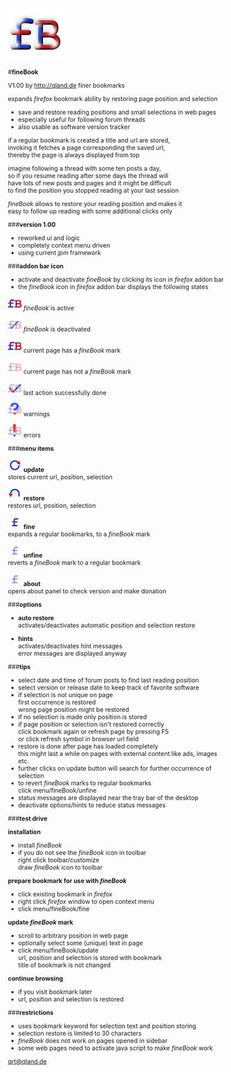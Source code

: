 ![icon][icon] 

#**fineBook**


V1.00 by http://qland.de
finer bookmarks

expands *firefox* bookmark ability by restoring page position and selection

- save and restore reading positions and small selections in web pages
- especially useful for following forum threads
- also usable as software version tracker

if a regular bookmark is created a title and url are stored,  
invoking it fetches a page corresponding the saved url,  
thereby the page is always displayed from top

imagine following a thread with some ten posts a day,  
so if you resume reading after some days the thread will  
have lots of new posts and pages and it might be difficult  
to find the position you stopped reading at your last session

*fineBook* allows to restore your reading position and makes it  
easy to follow up reading with some additional clicks only

###**version 1.00**

- reworked ui and logic
- completely context menu driven
- using current *jpm* framework


###**addon bar icon**

- activate and deactivate *fineBook* by clicking its icon in *firefox* addon bar
- the *fineBook* icon in *firefox* addon bar displays the following states

![on][logo_on] *fineBook* is active

![off][logo_off] *fineBook* is deactivated

![fine][logo_on] current page has a *fineBook* mark

![nofine][logo_nofine] current page has not a *fineBook* mark

![done][logo_done] last action successfully done

![warning][logo_warning] warnings

![errors][logo_exclame] errors


###**menu items**

![update][menu_update] **update**  
stores current url, position, selection

![restore][menu_restore] **restore**  
restores url, position, selection

![fine][menu_fine] **fine**  
expands a regular bookmarks, to a *fineBook* mark

![unfine][menu_unfine] **unfine**  
reverts a *fineBook* mark to a regular bookmark

![about][menu_about] **about**  
opens about panel to check version and make donation


###**options**

- **auto restore**  
  activates/deactivates automatic position and selection restore
 
- **hints**  
  activates/deactivates hint messages  
  error messages are displayed anyway


###**tips**

- select date and time of forum posts to find last reading position
- select version or release date to keep track of favorite software
- if selection is not unique on page  
  first occurrence is restored  
  wrong page position might be restored
- if no selection is made only position is stored
- if page position or selection isn't restored correctly  
  click bookmark again
  or refresh page by pressing F5  
  or click refresh symbol in browser url field
- restore is done after page has loaded completely  
  this might last a while on pages with external content like ads, images etc.
- further clicks on update button will search for further occurrence of selection
- to revert *fineBook* marks to regular bookmarks  
  click menu/fineBook/unfine
- status messages are displayed near the tray bar of the desktop
- deactivate options/hints to reduce status messages


###**test drive**

**installation**

- install *fineBook*
- if you do not see the *fineBook* icon in toolbar  
  right click toolbar/customize  
  draw *fineBook* icon to toolbar

**prepare bookmark for use with *fineBook***
 
- click existing bookmark in *firefox*
- right click *firefox* window to open context menu
- click menu/fineBook/fine

**update *fineBook* mark**

- scroll to arbitrary position in web page 
- optionally select some (unique) text in page
- click menu/fineBook/update  
  url, position and selection is stored with bookmark  
  title of bookmark is not changed

**continue browsing**

- if you visit bookmark later
- url, position and selection is restored


###**restrictions**

- uses bookmark keyword for selection text and position storing
- selection restore is limited to 30 characters
- *fineBook* does not work on pages opened in sidebar
- some web pages need to activate java script to make *fineBook* work 

qrt@qland.de

[icon]: https://github.com/qrti/fineBook/blob/master/images/icon-128.png "icon"
[logo_on]: https://github.com/qrti/fineBook/blob/master/images/logo_on-32.png "on"
[logo_off]: https://github.com/qrti/fineBook/blob/master/images/logo_off-32.png "off"
[logo_nofine]: https://github.com/qrti/fineBook/blob/master/images/logo_nofine-32.png "no fine"
[logo_done]: https://github.com/qrti/fineBook/blob/master/images/logo_done-32.png "done"
[logo_warning]: https://github.com/qrti/fineBook/blob/master/images/logo_warning-32.png "warning"
[logo_exclame]: https://github.com/qrti/fineBook/blob/master/images/logo_exclame-32.png "error"

[menu_update]: https://github.com/qrti/fineBook/blob/master/images/menu_update-32.png "update"
[menu_restore]: https://github.com/qrti/fineBook/blob/master/images/menu_restore-32.png "restore"
[menu_fine]: https://github.com/qrti/fineBook/blob/master/images/menu_fine-32.png "fine"
[menu_unfine]: https://github.com/qrti/fineBook/blob/master/images/menu_unfine-32.png "unfine"
[menu_about]: https://github.com/qrti/fineBook/blob/master/images/menu_unfine-32.png "unfine"